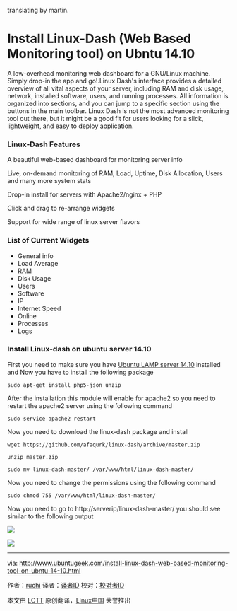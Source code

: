 translating by martin.

Install Linux-Dash (Web Based Monitoring tool) on Ubntu 14.10
================================================================================
A low-overhead monitoring web dashboard for a GNU/Linux machine. Simply drop-in the app and go!.Linux Dash's interface provides a detailed overview of all vital aspects of your server, including RAM and disk usage, network, installed software, users, and running processes. All information is organized into sections, and you can jump to a specific section using the buttons in the main toolbar. Linux Dash is not the most advanced monitoring tool out there, but it might be a good fit for users looking for a slick, lightweight, and easy to deploy application.

### Linux-Dash Features ###

A beautiful web-based dashboard for monitoring server info

Live, on-demand monitoring of RAM, Load, Uptime, Disk Allocation, Users and many more system stats

Drop-in install for servers with Apache2/nginx + PHP

Click and drag to re-arrange widgets

Support for wide range of linux server flavors

### List of Current Widgets ###

- General info
- Load Average
- RAM
- Disk Usage
- Users
- Software
- IP
- Internet Speed
- Online
- Processes
- Logs

### Install Linux-dash on ubuntu server 14.10 ###

First you need to make sure you have [Ubuntu LAMP server 14.10][1] installed and Now you have to install the following package

    sudo apt-get install php5-json unzip

After the installation this module will enable for apache2 so you need to restart the apache2 server using the following command

    sudo service apache2 restart

Now you need to download the linux-dash package and install

    wget https://github.com/afaqurk/linux-dash/archive/master.zip

    unzip master.zip

    sudo mv linux-dash-master/ /var/www/html/linux-dash-master/

Now you need to change the permissions using the following command

    sudo chmod 755 /var/www/html/linux-dash-master/

Now you need to go to http://serverip/linux-dash-master/ you should see similar to the following output

![](http://www.ubuntugeek.com/wp-content/uploads/2015/02/1.png)

![](http://www.ubuntugeek.com/wp-content/uploads/2015/02/2.png)

--------------------------------------------------------------------------------

via: http://www.ubuntugeek.com/install-linux-dash-web-based-monitoring-tool-on-ubntu-14-10.html

作者：[ruchi][a]
译者：[译者ID](https://github.com/译者ID)
校对：[校对者ID](https://github.com/校对者ID)

本文由 [LCTT](https://github.com/LCTT/TranslateProject) 原创翻译，[Linux中国](http://linux.cn/) 荣誉推出

[a]:http://www.ubuntugeek.com/author/ubuntufix
[1]:http://www.ubuntugeek.com/step-by-step-ubuntu-14-10-utopic-unicorn-lamp-server-setup.html
